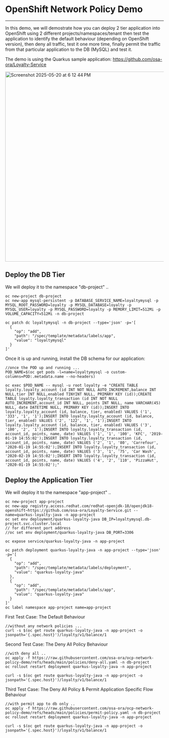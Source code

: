 # OpenShift Network Policy Demo
---

In this demo, we will demostrate how you can deploy 2 tier application into OpenShift using 2 different projects/namespaces/tenant then test the application to identify the default behaviour (depending on OpenShift version), then deny all traffic, test it one more time, finally permit the traffic from that particular application to the DB (MySQL) and test it.

The demo is using the Quarkus sample application: https://github.com/osa-ora/Loyalty-Service

<img width="603" alt="Screenshot 2025-05-20 at 6 12 44 PM" src="https://github.com/user-attachments/assets/d95b3ad2-fb23-4a7d-94e2-0456a6be34ce" />


## Deploy the DB Tier

We will deploy it to the namespace "db-project" ..

```
oc new-project db-project
oc new-app mysql-persistent -p DATABASE_SERVICE_NAME=loyaltymysql -p  MYSQL_ROOT_PASSWORD=loyalty -p MYSQL_DATABASE=loyalty -p MYSQL_USER=loyalty -p MYSQL_PASSWORD=loyalty -p MEMORY_LIMIT=512Mi -p VOLUME_CAPACITY=512Mi -n db-project

oc patch dc loyaltymysql -n db-project --type='json' -p='[
  {
    "op": "add",
    "path": "/spec/template/metadata/labels/app",
    "value": "loyaltymysql"
  }
]'
```

Once it is up and running, install the DB schema for our application:

```
//once the POD up and running ...
POD_NAME=$(oc get pods -l=name=loyaltymysql -o custom-columns=POD:.metadata.name --no-headers)

oc exec $POD_NAME -- mysql -u root loyalty -e "CREATE TABLE loyalty.loyalty_account (id INT NOT NULL AUTO_INCREMENT,balance INT NULL,tier INT NULL,enabled TINYINT NULL, PRIMARY KEY (id));CREATE TABLE loyalty.loyalty_transaction (id INT NOT NULL AUTO_INCREMENT,account_id INT NULL, points INT NULL, name VARCHAR(45) NULL, date DATETIME NULL, PRIMARY KEY (id));INSERT INTO loyalty.loyalty_account (id, balance, tier, enabled) VALUES ('1', '333', '1', '1');INSERT INTO loyalty.loyalty_account (id, balance, tier, enabled) VALUES ('2', '122', '1', '1');INSERT INTO loyalty.loyalty_account (id, balance, tier, enabled) VALUES ('3', '100', '2', '1');INSERT INTO loyalty.loyalty_transaction (id, account_id, points, name, date) VALUES ('1', '1', '100', 'KFC', '2019-01-19 14:55:02');INSERT INTO loyalty.loyalty_transaction (id, account_id, points, name, date) VALUES ('2', '1', '80', 'Carrefour', '2020-01-19 14:55:02');INSERT INTO loyalty.loyalty_transaction (id, account_id, points, name, date) VALUES ('3', '1', '75', 'Car Wash', '2020-02-19 14:55:02');INSERT INTO loyalty.loyalty_transaction (id, account_id, points, name, date) VALUES ('4', '2', '110', 'PizzaHut', '2020-01-19 14:55:02');"

```

## Deploy the Application Tier

We will deploy it to the namespace "app-project" ..

```
oc new-project app-project
oc new-app registry.access.redhat.com/redhat-openjdk-18/openjdk18-openshift~https://github.com/osa-ora/Loyalty-Service.git --name=quarkus-loyalty-java -n app-project
oc set env deployment/quarkus-loyalty-java DB_IP=loyaltymysql.db-project.svc.cluster.local
// for different port address
//oc set env deployment/quarkus-loyalty-java DB_PORT=3306

oc expose service/quarkus-loyalty-java -n app-project

oc patch deployment quarkus-loyalty-java -n app-project --type='json' -p='[
  {
    "op": "add",
    "path": "/spec/template/metadata/labels/deployment",
    "value": "quarkus-loyalty-java"
  },
  {
    "op": "add",
    "path": "/spec/template/metadata/labels/app",
    "value": "quarkus-loyalty-java"
  }
]'
oc label namespace app-project name=app-project
```

First Test Case: The Default Behaviour 

```
//without any network policies ...
curl -s $(oc get route quarkus-loyalty-java -n app-project -o jsonpath='{.spec.host}')/loyalty/v1/balance/1

```

Second Test Case: The Deny All Policy Behaviour

```
//with deny all ..
oc apply -f https://raw.githubusercontent.com/osa-ora/ocp-network-policy-demo/refs/heads/main/policies/deny-all.yaml -n db-project
oc rollout restart deployment quarkus-loyalty-java -n app-project

curl -s $(oc get route quarkus-loyalty-java -n app-project -o jsonpath='{.spec.host}')/loyalty/v1/balance/1
```

Third Test Case: The Deny All Policy & Permit Application Specific Flow Behaviour

```
//with permit app to db only ..
oc apply -f https://raw.githubusercontent.com/osa-ora/ocp-network-policy-demo/refs/heads/main/policies/permit-policy.yaml -n db-project
oc rollout restart deployment quarkus-loyalty-java -n app-project

curl -s $(oc get route quarkus-loyalty-java -n app-project -o jsonpath='{.spec.host}')/loyalty/v1/balance/1

```


